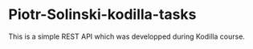 # Piotr-Solinski-kodilla-tasks

This is a simple REST API which was developped during Kodilla course.
